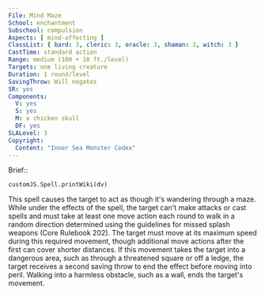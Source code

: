 ```yaml
---
File: Mind Maze
School: enchantment
Subschool: compulsion
Aspects: [ mind-affecting ]
ClassList: { bard: 3, cleric: 3, oracle: 3, shaman: 3, witch: 3 }
CastTime: standard action
Range: medium (100 + 10 ft./level)
Targets: one living creature
Duration: 1 round/level
SavingThrow: Will negates
SR: yes
Components:
  V: yes
  S: yes
  M: a chicken skull
  DF: yes
SLALevel: 3
Copyright:
  Content: "Inner Sea Monster Codex"
---
```

Brief:: 

```dataviewjs
customJS.Spell.printWiki(dv)
```

This spell causes the target to act as though it's wandering through a maze. While under the effects of the spell, the target can't make attacks or cast spells and must take at least one move action each round to walk in a random direction determined using the guidelines for missed splash weapons (Core Rulebook 202). The target must move at its maximum speed during this required movement, though additional move actions after the first can cover shorter distances. If this movement takes the target into a dangerous area, such as through a threatened square or off a ledge, the target receives a second saving throw to end the effect before moving into peril. Walking into a harmless obstacle, such as a wall, ends the target's movement.
